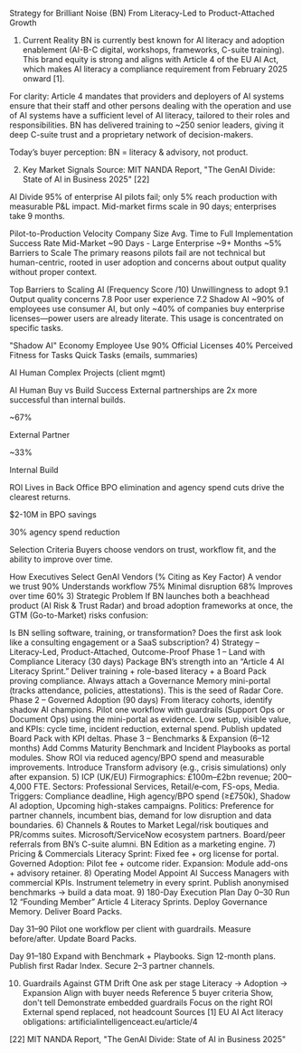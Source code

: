 Strategy for Brilliant Noise (BN)
From Literacy-Led to Product-Attached Growth

1. Current Reality
   BN is currently best known for AI literacy and adoption enablement (AI-B-C digital, workshops, frameworks, C-suite training). This brand equity is strong and aligns with Article 4 of the EU AI Act, which makes AI literacy a compliance requirement from February 2025 onward [1].

For clarity: Article 4 mandates that providers and deployers of AI systems ensure that their staff and other persons dealing with the operation and use of AI systems have a sufficient level of AI literacy, tailored to their roles and responsibilities.
BN has delivered training to ~250 senior leaders, giving it deep C-suite trust and a proprietary network of decision-makers.

Today’s buyer perception: BN = literacy & advisory, not product.

2. Key Market Signals
   Source: MIT NANDA Report, "The GenAI Divide: State of AI in Business 2025" [22]

AI Divide
95% of enterprise AI pilots fail; only 5% reach production with measurable P&L impact. Mid-market firms scale in 90 days; enterprises take 9 months.

Pilot-to-Production Velocity
Company Size Avg. Time to Full Implementation Success Rate
Mid-Market ~90 Days -
Large Enterprise ~9+ Months ~5%
Barriers to Scale
The primary reasons pilots fail are not technical but human-centric, rooted in user adoption and concerns about output quality without proper context.

Top Barriers to Scaling AI (Frequency Score /10)
Unwillingness to adopt
9.1
Output quality concerns
7.8
Poor user experience
7.2
Shadow AI
~90% of employees use consumer AI, but only ~40% of companies buy enterprise licenses—power users are already literate. This usage is concentrated on specific tasks.

"Shadow AI" Economy
Employee Use
90%
Official Licenses
40%
Perceived Fitness for Tasks
Quick Tasks (emails, summaries)

AI
Human
Complex Projects (client mgmt)

AI
Human
Buy vs Build Success
External partnerships are 2x more successful than internal builds.

~67%

External Partner

~33%

Internal Build

ROI Lives in Back Office
BPO elimination and agency spend cuts drive the clearest returns.

$2-10M in BPO savings

30% agency spend reduction

Selection Criteria
Buyers choose vendors on trust, workflow fit, and the ability to improve over time.

How Executives Select GenAI Vendors (% Citing as Key Factor)
A vendor we trust
90%
Understands workflow
75%
Minimal disruption
68%
Improves over time
60% 3) Strategic Problem
If BN launches both a beachhead product (AI Risk & Trust Radar) and broad adoption frameworks at once, the GTM (Go-to-Market) risks confusion:

Is BN selling software, training, or transformation?
Does the first ask look like a consulting engagement or a SaaS subscription? 4) Strategy – Literacy-Led, Product-Attached, Outcome-Proof
Phase 1 – Land with Compliance Literacy (30 days)
Package BN’s strength into an “Article 4 AI Literacy Sprint.” Deliver training + role-based literacy + a Board Pack proving compliance.
Always attach a Governance Memory mini-portal (tracks attendance, policies, attestations). This is the seed of Radar Core.
Phase 2 – Governed Adoption (90 days)
From literacy cohorts, identify shadow AI champions.
Pilot one workflow with guardrails (Support Ops or Document Ops) using the mini-portal as evidence. Low setup, visible value, and KPIs: cycle time, incident reduction, external spend.
Publish updated Board Pack with KPI deltas.
Phase 3 – Benchmarks & Expansion (6–12 months)
Add Comms Maturity Benchmark and Incident Playbooks as portal modules.
Show ROI via reduced agency/BPO spend and measurable improvements.
Introduce Transform advisory (e.g., crisis simulations) only after expansion. 5) ICP (UK/EU)
Firmographics: £100m–£2bn revenue; 200–4,000 FTE. Sectors: Professional Services, Retail/e‑com, FS-ops, Media.
Triggers: Compliance deadline, High agency/BPO spend (≥£750k), Shadow AI adoption, Upcoming high-stakes campaigns.
Politics: Preference for partner channels, incumbent bias, demand for low disruption and data boundaries. 6) Channels & Routes to Market
Legal/risk boutiques and PR/comms suites.
Microsoft/ServiceNow ecosystem partners.
Board/peer referrals from BN’s C-suite alumni.
BN Edition as a marketing engine. 7) Pricing & Commercials
Literacy Sprint: Fixed fee + org license for portal.
Governed Adoption: Pilot fee + outcome rider.
Expansion: Module add-ons + advisory retainer. 8) Operating Model
Appoint AI Success Managers with commercial KPIs.
Instrument telemetry in every sprint.
Publish anonymised benchmarks → build a data moat. 9) 180-Day Execution Plan
Day 0–30
Run 12 “Founding Member” Article 4 Literacy Sprints. Deploy Governance Memory. Deliver Board Packs.

Day 31–90
Pilot one workflow per client with guardrails. Measure before/after. Update Board Packs.

Day 91–180
Expand with Benchmark + Playbooks. Sign 12-month plans. Publish first Radar Index. Secure 2–3 partner channels.

10. Guardrails Against GTM Drift
    One ask per stage
    Literacy → Adoption → Expansion
    Align with buyer needs
    Reference 5 buyer criteria
    Show, don't tell
    Demonstrate embedded guardrails
    Focus on the right ROI
    External spend replaced, not headcount
    Sources
    [1] EU AI Act literacy obligations: artificialintelligenceact.eu/article/4

[22] MIT NANDA Report, "The GenAI Divide: State of AI in Business 2025"
